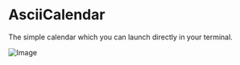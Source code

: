 # AsciiCalendar
The simple calendar which you can launch directly in your terminal.

![Image](https://drive.google.com/file/d/1Zb6FiC7u81lXRWhy4ZB6bqYttAxeCc13/view?usp=sharing)
